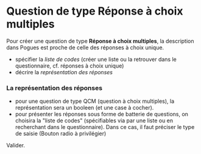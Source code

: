 # Question de type Réponse à choix multiples

Pour créer une question de type **Réponse à choix multiples**, la description dans Pogues est proche de celle des réponses à choix unique. 

- spécifier la _liste de codes_ (créer une liste ou la retrouver dans le questionnaire, cf. réponses à choix unique)
- décrire la _représentation des réponses_

### La représentation des réponses
  - pour une question de type QCM (question à choix multiples), la représentation sera un booleen (et une case à cocher).
  - pour présenter les réponses sous forme de batterie de questions, on choisira la "liste de codes" (spécifiables via par une liste ou en recherchant dans le questionnaire). Dans ce cas, il faut préciser le type de saisie (Bouton radio à privilégier)


Valider.
